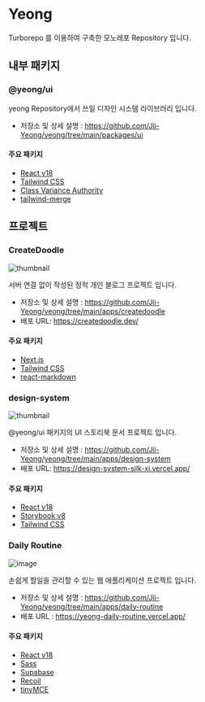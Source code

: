# Yeong

Turborepo 를 이용하여 구축한 모노레포 Repository 입니다.

## 내부 패키지

### @yeong/ui

yeong Repository에서 쓰일 디자인 시스템 라이브러리 입니다.

- 저장소 및 상세 설명 : https://github.com/Jii-Yeong/yeong/tree/main/packages/ui

#### 주요 패키지

- [React v18](https://ko.react.dev/)
- [Tailwind CSS](https://tailwindcss.com/)
- [Class Variance Authority](https://cva.style/docs)
- [tailwind-merge](https://github.com/dcastil/tailwind-merge)

## 프로젝트

### CreateDoodle

![thumbnail](https://4rwpwj6q9lf5hlkz.public.blob.vercel-storage.com/common/images/readme_thumbnail-JOGQ0zTn8dchP7mKKD7M6yHrcjXne4.png)

서버 연결 없이 작성된 정적 개인 블로그 프로젝트 입니다.

- 저장소 및 상세 설명 : https://github.com/Jii-Yeong/yeong/tree/main/apps/createdoodle
- 배포 URL: https://createdoodle.dev/

#### 주요 패키지

- [Next.js](https://nextjs.org/)
- [Tailwind CSS](https://tailwindcss.com/)
- [react-markdown](https://github.com/remarkjs/react-markdown)

### design-system

![thumbnail](https://4rwpwj6q9lf5hlkz.public.blob.vercel-storage.com/common/images/design-system-thumbnail-REGwOM8TFcWeHkRquCunBhwpiNyEX2.PNG)

@yeong/ui 패키지의 UI 스토리북 문서 프로젝트 입니다.

- 저장소 및 상세 설명 : https://github.com/Jii-Yeong/yeong/tree/main/apps/design-system
- 배포 URL: https://design-system-silk-xi.vercel.app/

#### 주요 패키지

- [React v18](https://ko.react.dev/)
- [Storybook v8](https://storybook.js.org/)
- [Tailwind CSS](https://tailwindcss.com/)

### Daily Routine

![image](https://github.com/user-attachments/assets/ffb68c6c-ff1d-45e6-b9c9-b3f984feff1c)

손쉽게 할일을 관리할 수 있는 웹 애플리케이션 프로젝트 입니다.

- 저장소 및 상세 설명 : https://github.com/Jii-Yeong/yeong/tree/main/apps/daily-routine
- 배포 URL : https://yeong-daily-routine.vercel.app/

#### 주요 패키지

- [React v18](https://ko.react.dev/)
- [Sass](https://sass-lang.com/)
- [Supabase](https://supabase.com/)
- [Recoil](https://recoiljs.org/ko/)
- [tinyMCE](https://www.tiny.cloud/)
